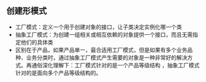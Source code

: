 ## 创建形模式
- 工厂模式：定义一个用于创建对象的接口，让子类决定实例化哪一个类
- 抽象工厂模式：为创建一组相关或相互依赖的对象提供一个接口，而且无需指定他们的具体类
- 区别在于产品，如果产品单一，最合适用工厂模式，但是如果有多个业务品种、业务分类时，通过抽象工厂模式产生需要的对象是一种非常好的解决方式。再通俗深化理解下：工厂模式针对的是一个产品等级结构 ，抽象工厂模式针对的是面向多个产品等级结构的。